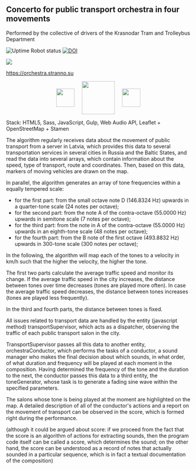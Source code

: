 ## Concerto for public transport orchestra in four movements

Performed by the collective of drivers of the Krasnodar Tram and Trolleybus Department

![Uptime Robot status](https://img.shields.io/uptimerobot/status/m792681767-fc530c259301128face06fc3) [![DOI](https://zenodo.org/badge/DOI/10.5281/zenodo.6770197.svg)](https://doi.org/10.5281/zenodo.6770197)

![](https://orchestra.stranno.su/design.png)

https://orchestra.stranno.su

<div style="display: flex; justify-content: center; align-items:center;column-gap:20px">
  <img style="width:auto; height:50px" src="https://store.stranno.su/adaf.jpg"/>

  <img style="width:auto; height:90px" src="https://store.stranno.su/kuryokhin.png"/>

  <img style="width:auto; height:50px" src="https://store.stranno.su/wrong.png"/>
</div>

Stack: HTML5, Sass, JavaScript, Gulp, Web Audio API, Leaflet + OpenStreetMap + Stamen

The algorithm regularly receives data about the movement of public transport from a server in Latvia, which provides this data to several transportation services in several cities in Russia and the Baltic States, and read the data into several arrays, which contain information about the speed, type of transport, route and coordinates. Then, based on this data, markers of moving vehicles are drawn on the map.

In parallel, the algorithm generates an array of tone frequencies within a equally tempered scale:
- for the first part: from the small octave note D (146.8324 Hz) upwards in a quarter-tone scale (24 notes per octave);
- for the second part: from the note A of the contra-octave (55.0000 Hz) upwards in semitone scale (7 notes per octave);
- for the third part: from the note in A of the contra-octave (55.0000 Hz) upwards in an eighth-tone scale (48 notes per octave);
- for the fourth part: from the B note of the first octave (493.8832 Hz) upwards in 300-tone scale (300 notes per octave);

In the following, the algorithm will map each of the tones to a velocity in km/h such that the higher the velocity, the higher the tone.

The first two parts calculate the average traffic speed and monitor its change. If the average traffic speed in the city increases, the distance between tones over time decreases (tones are played more often). In case the average traffic speed decreases, the distance between tones increases (tones are played less frequently).

In the third and fourth parts, the distance between tones is fixed.

All issues related to transport data are handled by the entity (javascript method) transportSupervisor, which acts as a dispatcher, observing the traffic of each public transport salon in the city.

TransportSupervisor passes all this data to another entity, orchestraConductor, which performs the tasks of a conductor, a sound manager who makes the final decision about which sounds, in what order, of what duration and frequency will be played at each moment in the composition. Having determined the frequency of the tone and the duration to the next, the conductor passes this data to a third entity, the toneGenerator, whose task is to generate a fading sine wave within the specified parameters.

The salons whose tone is being played at the moment are highlighted on the map. A detailed description of all of the conductor's actions and a report on the movement of transport can be observed in the score, which is formed right during the performance.

(although it could be argued about score: if we proceed from the fact that the score is an algorithm of actions for extracting sounds, then the program code itself can be called a score, which determines the sound; on the other hand, the score can be understood as a record of notes that actually sounded in a particular sequence, which is in fact a textual documentation of the composition)